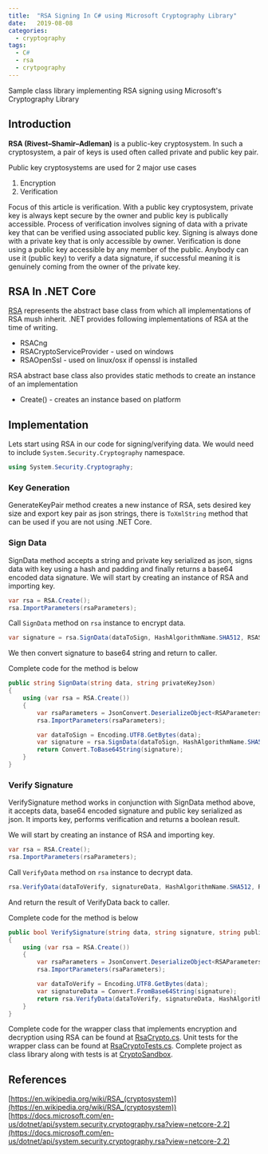 ```yaml
---
title:  "RSA Signing In C# using Microsoft Cryptography Library"
date:   2019-08-08
categories:
  - cryptography
tags:
  - C#
  - rsa
  - crytpography
---
```

Sample class library implementing RSA signing using Microsoft's Cryptography Library

## Introduction
**RSA (Rivest–Shamir–Adleman)** is a public-key cryptosystem. In such a cryptosystem, a pair of keys is used often called private and public key pair.

Public key cryptosystems are used for 2 major use cases
1. Encryption
2. Verification

Focus of this article is verification. With a public key cryptosystem, private key is always kept secure by the owner and public key is publically accessible. Process of verification involves signing of data with a private key that can be verified using associated public key. Signing is always done with a private key that is only accessible by owner. Verification is done using a public key accessible by any member of the public. Anybody can use it (public key) to verify a data signature, if successful meaning it is genuinely coming from the owner of the private key.

## RSA In .NET Core
[RSA](https://docs.microsoft.com/en-us/dotnet/api/system.security.cryptography.rsa?view=netcore-2.2) represents the abstract base class from which all implementations of RSA mush inherit. .NET provides following implementations of RSA at the time of writing.
* RSACng
* RSACryptoServiceProvider - used on windows
* RSAOpenSsl - used on linux/osx if openssl is installed

RSA abstract base class also provides static methods to create an instance of an implementation
* Create() - creates an instance based on platform

## Implementation
Lets start using RSA in our code for signing/verifying data. We would need to include `System.Security.Cryptography` namespace.

```csharp
using System.Security.Cryptography;
```

### Key Generation
GenerateKeyPair method creates a new instance of RSA, sets desired key size and export key pair as json strings, there is `ToXmlString` method that can be used if you are not using .NET Core.

### Sign Data
SignData method accepts a string and private key serialized as json, signs data with key using a hash and padding and finally returns a base64 encoded data signature.
We will start by creating an instance of RSA and importing key.
```csharp
var rsa = RSA.Create();
rsa.ImportParameters(rsaParameters);
```
Call `SignData` method on `rsa` instance to encrypt data.
```csharp
var signature = rsa.SignData(dataToSign, HashAlgorithmName.SHA512, RSASignaturePadding.Pkcs1);
```
We then convert signature to base64 string and return to caller.

Complete code for the method is below
```csharp
public string SignData(string data, string privateKeyJson)
{
    using (var rsa = RSA.Create())
    {
        var rsaParameters = JsonConvert.DeserializeObject<RSAParameters>(privateKeyJson);
        rsa.ImportParameters(rsaParameters);

        var dataToSign = Encoding.UTF8.GetBytes(data);
        var signature = rsa.SignData(dataToSign, HashAlgorithmName.SHA512, RSASignaturePadding.Pkcs1);
        return Convert.ToBase64String(signature);
    }
}
```

### Verify Signature
VerifySignature method works in conjunction with SignData method above, it accepts data, base64 encoded signature and public key serialized as json. It imports key, performs verification and returns a boolean result.

We will start by creating an instance of RSA and importing key.
```csharp
var rsa = RSA.Create();
rsa.ImportParameters(rsaParameters);
```
Call `VerifyData` method on `rsa` instance to decrypt data.
```csharp
rsa.VerifyData(dataToVerify, signatureData, HashAlgorithmName.SHA512, RSASignaturePadding.Pkcs1);
```
And return the result of VerifyData back to caller.

Complete code for the method is below
```csharp
public bool VerifySignature(string data, string signature, string publicKeyJson)
{
    using (var rsa = RSA.Create())
    {
        var rsaParameters = JsonConvert.DeserializeObject<RSAParameters>(publicKeyJson);
        rsa.ImportParameters(rsaParameters);

        var dataToVerify = Encoding.UTF8.GetBytes(data);
        var signatureData = Convert.FromBase64String(signature);
        return rsa.VerifyData(dataToVerify, signatureData, HashAlgorithmName.SHA512, RSASignaturePadding.Pkcs1);
    }
}
```

Complete code for the wrapper class that implements encryption and decryption using RSA can be found at [RsaCrypto.cs](https://github.com/kashifsoofi/crypto-sandbox/blob/master/dotnet/src/Sandbox.Crypto/RsaCrypto.cs). Unit tests for the wrapper class can be found at [RsaCryptoTests.cs](https://github.com/kashifsoofi/crypto-sandbox/blob/master/dotnet/test/Sandbox.Crypto.Tests/RsaCryptoTests.cs). Complete project as class library along with tests is at [CryptoSandbox](https://github.com/kashifsoofi/crypto-sandbox/tree/master/dotnet).

## References
[https://en.wikipedia.org/wiki/RSA_(cryptosystem)](https://en.wikipedia.org/wiki/RSA_(cryptosystem))
[https://docs.microsoft.com/en-us/dotnet/api/system.security.cryptography.rsa?view=netcore-2.2](https://docs.microsoft.com/en-us/dotnet/api/system.security.cryptography.rsa?view=netcore-2.2)